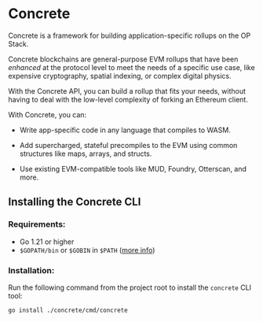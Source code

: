 # Concrete

Concrete is a framework for building application-specific rollups on the OP Stack.

Concrete blockchains are general-purpose EVM rollups that have been _enhanced_ at the protocol level to meet the needs of a specific use case, like expensive cryptography, spatial indexing, or complex digital physics.

With the Concrete API, you can build a rollup that fits your needs, without having to deal with the low-level complexity of forking an Ethereum client.

With Concrete, you can:

- Write app-specific code in any language that compiles to WASM.

- Add supercharged, stateful precompiles to the EVM using common structures like maps, arrays, and structs.

- Use existing EVM-compatible tools like MUD, Foundry, Otterscan, and more.

## Installing the Concrete CLI

### Requirements:

- Go 1.21 or higher
- `$GOPATH/bin` or `$GOBIN` in `$PATH` ([more info](https://go.dev/doc/code#Command))

### Installation:

Run the following command from the project root to install the `concrete` CLI tool:

```bash
go install ./concrete/cmd/concrete
```

